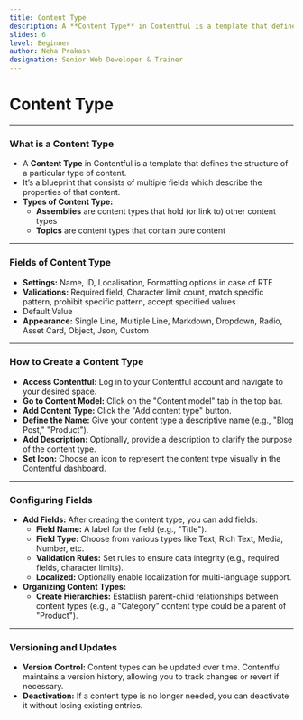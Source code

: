 ```yaml
---
title: Content Type
description: A **Content Type** in Contentful is a template that defines the structure of a particular type of content.
slides: 6
level: Beginner
author: Neha Prakash
designation: Senior Web Developer & Trainer
---
```


<!-- Slide 1 -->
# Content Type

---

<!-- Slide 2 -->
### What is a Content Type

- A **Content Type** in Contentful is a template that defines the structure of a particular type of content.
- It’s a blueprint that consists of multiple fields which describe the properties of that content.
- **Types of Content Type:**
    - **Assemblies** are content types that hold (or link to) other content types
    - **Topics** are content types that contain pure content


---

<!-- Slide 3 -->
### Fields of Content Type

- **Settings:** Name, ID, Localisation, Formatting options in case of RTE
- **Validations:** Required field, Character limit count, match specific pattern, prohibit specific pattern, accept specified values
- Default Value
- **Appearance:** Single Line, Multiple Line, Markdown, Dropdown, Radio, Asset Card, Object, Json, Custom

---

<!-- Slide 4 -->
### How to Create a Content Type

- **Access Contentful:** Log in to your Contentful account and navigate to your desired space.
- **Go to Content Model:** Click on the "Content model" tab in the top bar.
- **Add Content Type:** Click the "Add content type" button.
- **Define the Name:** Give your content type a descriptive name (e.g., "Blog Post," "Product").
- **Add Description:** Optionally, provide a description to clarify the purpose of the content type.
- **Set Icon:** Choose an icon to represent the content type visually in the Contentful dashboard.

---

<!-- Slide 5 -->
### Configuring Fields

- **Add Fields:** After creating the content type, you can add fields:
    - **Field Name:** A label for the field (e.g., "Title").
    - **Field Type:** Choose from various types like Text, Rich Text, Media, Number, etc.
    - **Validation Rules:** Set rules to ensure data integrity (e.g., required fields, character limits).
    - **Localized:** Optionally enable localization for multi-language support.
- **Organizing Content Types:**
    - **Create Hierarchies:** Establish parent-child relationships between content types (e.g., a "Category" content type could be a parent of "Product").

---

<!-- Slide 6 -->
### Versioning and Updates

- **Version Control:** Content types can be updated over time. Contentful maintains a version history, allowing you to track changes or revert if necessary.
- **Deactivation:** If a content type is no longer needed, you can deactivate it without losing existing entries.
